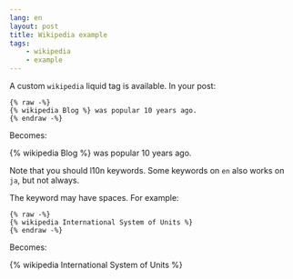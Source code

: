 ```yaml
---
lang: en
layout: post
title: Wikipedia example
tags:
    - wikipedia
    - example
---
```


A custom `wikipedia` liquid tag is available. In your post:

```
{% raw -%}
{% wikipedia Blog %} was popular 10 years ago.
{% endraw -%}
```

Becomes:

{% wikipedia Blog %} was popular 10 years ago.

Note that you should l10n keywords. Some keywords on `en` also works on `ja`,
but not always.

The keyword may have spaces. For example:

```
{% raw -%}
{% wikipedia International System of Units %}
{% endraw -%}
```

Becomes:

{% wikipedia International System of Units %}
